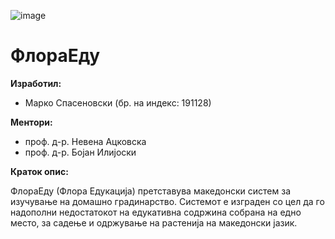 ![image](https://github.com/dev-marko/flora-edu/assets/76130002/a324b756-f2b3-49db-be02-72c90c183e94)

# ФлораЕду

**Изработил:** 
- Марко Спасеновски (бр. на индекс: 191128)

**Ментори:**
- проф. д-р. Невена Ацковска
- проф. д-р. Бојан Илијоски

**Краток опис:**

ФлораЕду (Флора Едукација) претставува македонски систем за изучување на домашно градинарство. Системот е изграден со цел да го надополни недостатокот на едукативна содржина собрана на едно место, за садење и одржување на растенија на македонски јазик.

